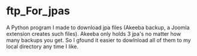 # ftp_For_jpas
A Python program I made to download jpa files (Akeeba backup, a Joomla extension creates such files).
Akeeba only holds 3 jpa's no matter how many backups you get. So I gfound it easier to dowlnload all 
of them to my local directory any time I like.
